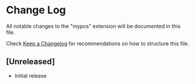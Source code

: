 # Change Log

All notable changes to the "mypos" extension will be documented in this file.

Check [Keep a Changelog](http://keepachangelog.com/) for recommendations on how to structure this file.

## [Unreleased]

- Initial release